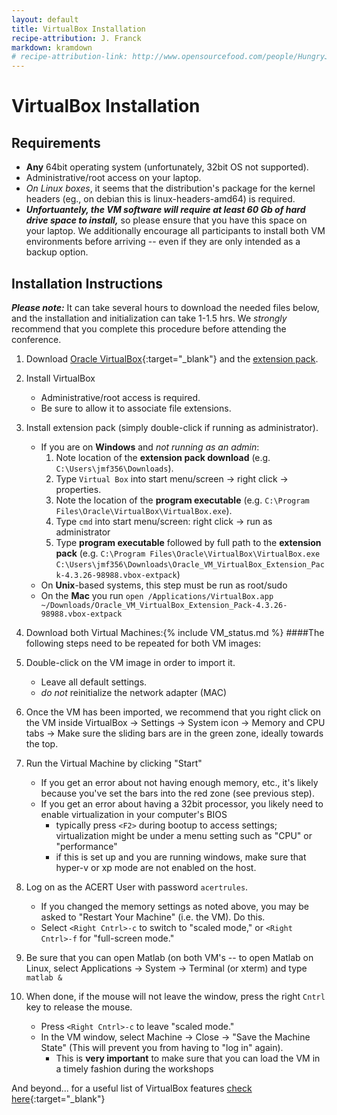 ```yaml
---
layout: default
title: VirtualBox Installation
recipe-attribution: J. Franck
markdown: kramdown
# recipe-attribution-link: http://www.opensourcefood.com/people/HungryJenny/recipes/soft-christmas-gingerbread-cookies
---
```

# VirtualBox Installation

## Requirements

* **Any** 64bit operating system (unfortunately, 32bit OS not supported).
* Administrative/root access on your laptop.
* *On Linux boxes*, it seems that the distribution's package for the kernel headers (eg., on debian this is linux-headers-amd64) is required.
* ***Unfortuantely, the VM software will require at least 60 Gb of hard drive space to install,*** so please ensure that you have this space on your laptop.  We additionally encourage all participants to install both VM environments before arriving -- even if they are only intended as a backup option.

## Installation Instructions

***Please note:*** It can take several hours to download the needed files below, and the installation and initialization can take 1-1.5 hrs.
We *strongly* recommend that you complete this procedure before attending the conference.

1. Download [Oracle VirtualBox](https://www.virtualbox.org/wiki/Downloads){:target="_blank"} and the [extension pack](http://download.virtualbox.org/virtualbox/4.3.26/Oracle_VM_VirtualBox_Extension_Pack-4.3.26-98988.vbox-extpack).
1. Install VirtualBox
    * Administrative/root access is required.
    * Be sure to allow it to associate file extensions.
1. Install extension pack (simply double-click if running as administrator).
    * If you are on **Windows** and *not running as an admin*:
        1. Note location of the **extension pack download** (e.g. `C:\Users\jmf356\Downloads`).
        1. Type `Virtual Box` into start menu/screen → right click → properties.
        1. Note the location of the **program executable** (e.g. `C:\Program Files\Oracle\VirtualBox\VirtualBox.exe`).
        1. Type `cmd` into start menu/screen: right click → run as administrator
        1. Type **program executable** followed by full path to the **extension pack** (e.g. `C:\Program Files\Oracle\VirtualBox\VirtualBox.exe` `C:\Users\jmf356\Downloads\Oracle_VM_VirtualBox_Extension_Pack-4.3.26-98988.vbox-extpack`)
    * On **Unix**-based systems, this step must be run as root/sudo
    * On the **Mac** you run `open /Applications/VirtualBox.app ~/Downloads/Oracle_VM_VirtualBox_Extension_Pack-4.3.26-98988.vbox-extpack`
1. Download both Virtual Machines<a name="download"></a>:{% include VM_status.md %}
####The following steps need to be repeated for both VM images:

1. Double-click on the VM image in order to import it.
    * Leave all default settings.
    * *do not* reinitialize the network adapter (MAC)
1. Once the VM has been imported, we recommend that you right click on the VM inside VirtualBox → Settings → System icon → Memory and CPU tabs → Make sure the sliding bars are in the green zone, ideally towards the top.
1. Run the Virtual Machine by clicking "Start"
    * If you get an error about not having enough memory, etc., it's likely because you've set the bars into the red zone (see previous step).
    * If you get an error about having a 32bit processor, you likely need to enable virtualization in your computer's BIOS
        * typically press `<F2>` during bootup to access settings; virtualization might be under a menu setting such as "CPU" or "performance"
        * if this is set up and you are running windows, make sure that hyper-v or xp mode are not enabled on the host.
1. Log on as the ACERT User with password `acertrules`.
    * If you changed the memory settings as noted above, you may be asked to "Restart Your Machine" (i.e. the VM).  Do this.
    * Select `<Right Cntrl>-c` to switch to "scaled mode,"
        or `<Right Cntrl>-f` for "full-screen mode."
1. Be sure that you can open Matlab (on both VM's -- to open Matlab on Linux, select Applications → System → Terminal (or xterm) and type `matlab &`
1. When done, if the mouse will not leave the window, press the right `Cntrl` key to release the mouse.
    * Press `<Right Cntrl>-c` to leave "scaled mode."
    * In the VM window, select Machine →  Close → "Save the Machine State" (This will prevent you from having to "log in" again).
        * This is **very important** to make sure that you can load the VM in a timely fashion during the workshops

And beyond... for a useful list of VirtualBox features [check here](http://www.howtogeek.com/171228/10-virtualbox-tricks-and-advanced-features-you-should-know-about/){:target="_blank"}
